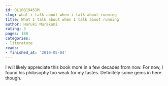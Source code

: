 ```yaml
---
id: OL16819451M
slug: what-i-talk-about-when-i-talk-about-running
title: What I talk about when I talk about running
author: Haruki Murakami
rating: 3
pages: 188
categories:
- literature
reads:
- finished_at: '2010-05-04'
---
```

I will likely appreciate this book more in a few decades from now. For now, I found his philosophy too weak for my tastes. Definitely some gems in here though.
